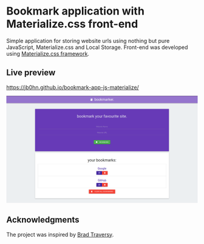 # Bookmark application with Materialize.css front-end
Simple application for storing website urls using nothing but pure JavaScript, Materialize.css and Local Storage.
Front-end was developed using [Materialize.css framework](https://materializecss.com/).

## Live preview 
https://jb0hn.github.io/bookmark-app-js-materialize/


![Preview](./img/preview.png)

## Acknowledgments
The project was inspired by [Brad Traversy](https://www.traversymedia.com/).

